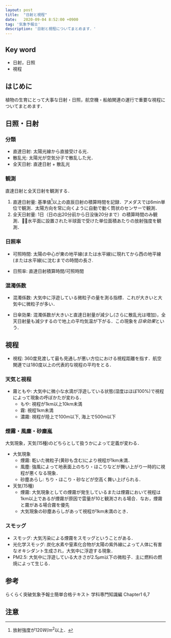 ```yaml
---
layout: post
title:  "日射と視程"
date:   2020-09-04 8:52:00 +0900
tag: '気象予報士'
description: '日射と視程についてまとめます．'
---
```

## Key word
- 日射，日照
- 視程

## はじめに
植物の生育にとって大事な日射・日照，航空機・船舶関連の運行で重要な視程についてまとめます．

## 日照・日射
### 分類
- 直達日射: 太陽光線から直接受ける光．
- 散乱光: 太陽光が空気分子で散乱した光．
- 全天日射: 直達日射 + 散乱光

### 観測
直達日射と全天日射を観測する．
1. 直達日射量: 基準値[^threshold]以上の直辰日射の積算時間を記録．アメダスでは6min単位で観測．太陽方向を常に向くように自動で動く筒状のセンサーで観測．
2. 全天日射量: 1日（日の出20分前から日没後20分まで）の積算時間のみ観測．水平面に設置された半球面で受けた単位面積あたりの放射強度を観測．

### 日照率

- 可照時間: 太陽の中心が東の地平線(または水平線)に現れてから西の地平線(または水平線)に沈むまでの時間の長さ.

- 日照率: 直達日射積算時間/可照時間


### 混濁係数
- 混濁係数: 大気中に浮遊している微粒子の量を測る指標．これが大きいと大気中に微粒子が多い．

- 日傘効果: 混濁係数が大きいと直達日射量が減少し(さらに散乱光は増加)，全天日射量も減少するので地上の平均気温が下がる．この現象を*日傘効果*という．

## 視程
- 視程: 360度見渡して最も見通しが悪い方位における視程距離を指す．航空関連では180度以上の代表的な視程の平均をとる．

### 天気と視程
- 霧ともや: 大気中に微小な水滴が浮遊している状態(湿度はほぼ100%)で視程によって現象の呼ぼかたが変わる．
  - もや: 視程が1km以上10km未満
  - 霧: 視程1km未満
  - 濃霧: 視程が陸上で100m以下, 海上で500m以下

### 煙霧・風塵・砂塵嵐
大気現象，天気(15種)のどちらとして扱うかによって定義が変わる．

- 大気現象
  - 煙霧: 乾いた微粒子(黄砂も含む)により視程が1km未満．
  - 風塵: 強風によって地表面上のちり・ほこりなどが舞い上がり一時的に視程が悪くなる現象．
  - 砂塵あらし: ちり・ほこり・砂などが空高く舞い上げられる．
- 天気(15種)
  - 煙霧: 大気現象としての煙霧が発生しているまたは煙霧において視程は1km以上であるが煙霧が原因で雲量が10と観測される場合．なお，煙霧と霧がある場合霧を優先
  - 大気現象の砂塵あらしがあって視程が1km未満のとき．

### スモッグ
- スモッグ: 大気汚染による煙霧をスモッグということがある．
- 光化学スモッグ: 炭化水素や窒素化合物が太陽の紫外線によって人体に有害なオキシダント生成され，大気中に浮遊する現象．
- PM2.5: 大気中に浮遊している大きさが2.5$\mu$m以下の微粒子．主に燃料の燃焼によって生じる．

## 参考
らくらく突破気象予報士簡単合格テキスト 学科専門知識編 Chapter1 6,7


## 注意
[^threshold]: 放射強度が$120W/m^2$以上．
